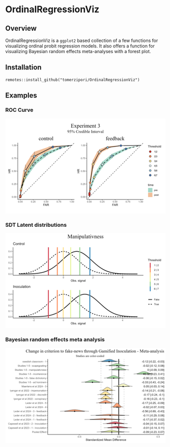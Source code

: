 # OrdinalRegressionViz

## Overview
OrdinalRegressionViz is a `ggplot2` based collection of a few functions for visualizing ordinal probit regression models. It also offers a function for visualizing Bayesian random effects meta-analyses with a forest plot.

## Installation

```
remotes::install_github("tomerzipori/OrdinalRegressionViz")
```

## Examples

### ROC Curve

<p align="center">
  <img src="https://github.com/tomerzipori/OrdinalRegressionViz/blob/main/example1.png" width="600">
</p>

### SDT Latent distributions

<p align="center">
  <img src="https://github.com/tomerzipori/OrdinalRegressionViz/blob/main/example2_.png" width="600">
</p>

### Bayesian random effects meta analysis

<p align="center">
  <img src="https://github.com/tomerzipori/OrdinalRegressionViz/blob/main/example3.png" width="600">
</p>

